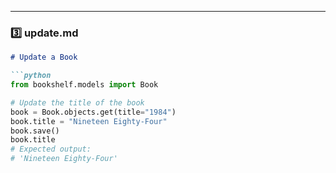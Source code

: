 
---

### **3️⃣ update.md**
```markdown
# Update a Book

```python
from bookshelf.models import Book

# Update the title of the book
book = Book.objects.get(title="1984")
book.title = "Nineteen Eighty-Four"
book.save()
book.title
# Expected output:
# 'Nineteen Eighty-Four'
